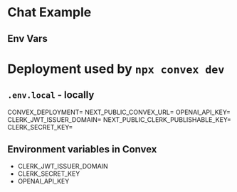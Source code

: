 # Chat Example

## Env Vars

# Deployment used by `npx convex dev`

## `.env.local` - locally

CONVEX_DEPLOYMENT=
NEXT_PUBLIC_CONVEX_URL=
OPENAI_API_KEY=
CLERK_JWT_ISSUER_DOMAIN=
NEXT_PUBLIC_CLERK_PUBLISHABLE_KEY=
CLERK_SECRET_KEY=

## Environment variables in Convex

- CLERK_JWT_ISSUER_DOMAIN
- CLERK_SECRET_KEY
- OPENAI_API_KEY
